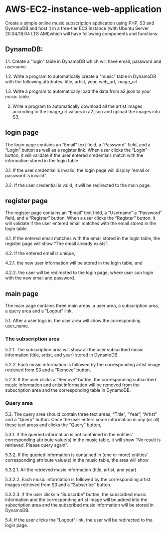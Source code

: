 # AWS-EC2-instance-web-application
Create a simple online music subscription application using PHP, S3 and DynamoDB and host it in a free-tier EC2 instance (with Ubuntu Server 20.04/18.04 LTS AMI)which will have following components and functions:


## DynamoDB: 
1.1. Create a “login” table in DynamoDB which will have email, password and username. 

1.2. Write a program to automatically create a “music” table in DynamoDB with the following attributes.
title, artist, year, web_url, image_url

1.3. Write a program to automatically load the data from a2.json to your music table.

2. Write a program to automatically download all the artist images according to the image_url values in a2.json and upload the images into S3.

## login page
The login page contains an “Email” text field, a “Password” field, and a “Login” button as well as a register link. When user clicks the “Login” button, it will validate if the user entered credentials match with the information stored in the login table.

3.1. If the user credential is invalid, the login page will display “email or password is invalid”. 

3.2. If the user credential is valid, it will be redirected to the main page.

## register page
The register page contains an “Email” text field, a “Username” a “Password” field, and a “Register” button. When a user clicks the “Register” button, it will validate if the user entered email matches with the email stored in the login table.

4.1. If the entered email matches with the email stored in the login table, the register page will show “The email already exists”. 

4.2. If the entered email is unique,

4.2.1. the new user information will be stored in the login table, and

4.2.2. the user will be redirected to the login page, where user can login with the new email and password.

## main page
The main page contains three main areas: a user area, a subscription area, a query area and a “Logout” link.

5.1. After a user logs in, the user area will show the corresponding user_name.

### The subscription area

5.2.1. The subscription area will show all the user subscribed music information (title, artist, and year) stored in DynamoDB.

5.2.2. Each music information is followed by the corresponding artist image retrieved from S3 and a “Remove” button. 

5.2.3. If the user clicks a “Remove” button, the corresponding subscribed music information and artist information will be removed from the subscription area and the corresponding table in DynamoDB.

### Query area

5.3. The query area should contain three text areas, “Title”, “Year”, “Artist” and a “Query” button. Once the user enters some information in any (or all) these text areas and clicks the “Query” button,

5.3.1. If the queried information is not contained in the entities’ corresponding attribute value(s) in the music table, it will show “No result is retrieved. Please query again”.

5.3.2. If the queried information is contained in (one or more) entities’ corresponding attribute value(s) in the music table, the area will show

5.3.2.1. All the retrieved music information (title, artist, and year). 

5.3.2.2. Each music information is followed by the corresponding artist images retrieved from S3 and a “Subscribe” button.

5.3.2.3. If the user clicks a “Subscribe” button, the subscribed music information and the corresponding artist image will be added into the subscription area and the subscribed music information will be stored in DynamoDB.

5.4. If the user clicks the “Logout” link, the user will be redirected to the login page.
